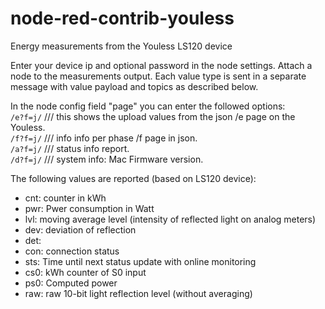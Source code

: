 # node-red-contrib-youless

Energy measurements from the Youless LS120 device

Enter your device ip and optional password in the node settings. Attach a node to the measurements output. Each value type is sent in a separate message with value payload and topics as described below.

In the node config field "page" you can enter the followed options: <br />
`/e?f=j/`  /// this shows the upload values from the json /e page on the Youless. <br />
`/f?f=j/`  /// info info per phase /f page in json. <br />
`/a?f=j/`  /// status info report. <br />
`/d?f=j/`  /// system info: Mac Firmware version.  <br />

The following values are reported (based on LS120 device):

* cnt: counter in kWh
* pwr: Pwer consumption in Watt
* lvl: moving average level (intensity of reflected light on analog meters)
* dev: deviation of reflection
* det: 
* con: connection status
* sts: Time until next status update with online monitoring
* cs0: kWh counter of S0 input
* ps0: Computed power
* raw: raw 10-bit light reflection level (without averaging)

